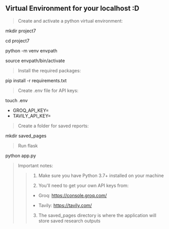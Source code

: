 ## Virtual Environment for your localhost :D

> Create and activate a python virtual environment:

mkdir project7

cd project7

python -m venv envpath

source envpath/bin/activate

> Install the required packages:

pip install -r requirements.txt

> Create .env file for API keys:

touch .env

- GROQ_API_KEY=
- TAVILY_API_KEY=

> Create a folder for saved reports:

mkdir saved_pages

> Run flask

python app.py

>Important notes:
>>1. Make sure you have Python 3.7+ installed on your machine
>>
>>2. You'll need to get your own API keys from:
>>
>>- Groq: https://console.groq.com/
>>
>>- Tavily: https://tavily.com/
>>
>>3. The saved_pages directory is where the application will store saved research outputs
